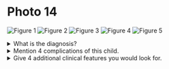 # Photo 14

![Figure 1](/pediatrics/photo/14a.png)
![Figure 2](/pediatrics/photo/14b.png)
![Figure 3](/pediatrics/photo/14c.png)
![Figure 4](/pediatrics/photo/14d.png)
![Figure 5](/pediatrics/photo/14e.png)

<details>
<summary>What is the diagnosis?</summary>
Protein energy malnutrition (Kwashiorkor Type/Marasmus Type/Marasmic-kwashiorkor Type)
</details>

<details>
<summary>Mention 4 complications of this child.</summary>

1. Hypoglycaemia
1. Hypothermia
1. Severe dehydration and hypovolaemic shock
1. Electrolyte imbalance
1. Septicaemia
1. Anaemic heart failure
1. Growth retardation and mental retardation

</details>

<details>
<summary>Give 4 additional clinical features you would look for.</summary>

1. Skin changes: Hypopigmentation, Hyperpigmentation, Crazy pavement dermatosis
1. Hair changes: Thin, dry, silky, depgimented areas of pigmented and depigmented segments (flag signs)
1. Liver enlargement
1. Haematological changes: Iron deficiency anaemia, Folic acid deficieny
1. Signs and Symptoms of vitamin deficiency

</details>
